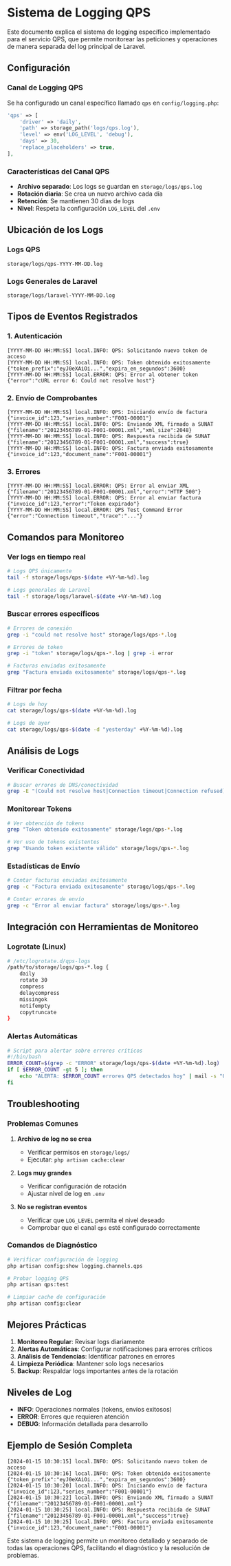 # Sistema de Logging QPS

Este documento explica el sistema de logging específico implementado para el servicio QPS, que permite monitorear las peticiones y operaciones de manera separada del log principal de Laravel.

## Configuración

### Canal de Logging QPS

Se ha configurado un canal específico llamado `qps` en `config/logging.php`:

```php
'qps' => [
    'driver' => 'daily',
    'path' => storage_path('logs/qps.log'),
    'level' => env('LOG_LEVEL', 'debug'),
    'days' => 30,
    'replace_placeholders' => true,
],
```

### Características del Canal QPS

- **Archivo separado**: Los logs se guardan en `storage/logs/qps.log`
- **Rotación diaria**: Se crea un nuevo archivo cada día
- **Retención**: Se mantienen 30 días de logs
- **Nivel**: Respeta la configuración `LOG_LEVEL` del `.env`

## Ubicación de los Logs

### Logs QPS
```
storage/logs/qps-YYYY-MM-DD.log
```

### Logs Generales de Laravel
```
storage/logs/laravel-YYYY-MM-DD.log
```

## Tipos de Eventos Registrados

### 1. Autenticación
```
[YYYY-MM-DD HH:MM:SS] local.INFO: QPS: Solicitando nuevo token de acceso
[YYYY-MM-DD HH:MM:SS] local.INFO: QPS: Token obtenido exitosamente {"token_prefix":"eyJ0eXAiOi...","expira_en_segundos":3600}
[YYYY-MM-DD HH:MM:SS] local.ERROR: QPS: Error al obtener token {"error":"cURL error 6: Could not resolve host"}
```

### 2. Envío de Comprobantes
```
[YYYY-MM-DD HH:MM:SS] local.INFO: QPS: Iniciando envío de factura {"invoice_id":123,"series_number":"F001-00001"}
[YYYY-MM-DD HH:MM:SS] local.INFO: QPS: Enviando XML firmado a SUNAT {"filename":"20123456789-01-F001-00001.xml","xml_size":2048}
[YYYY-MM-DD HH:MM:SS] local.INFO: QPS: Respuesta recibida de SUNAT {"filename":"20123456789-01-F001-00001.xml","success":true}
[YYYY-MM-DD HH:MM:SS] local.INFO: QPS: Factura enviada exitosamente {"invoice_id":123,"document_name":"F001-00001"}
```

### 3. Errores
```
[YYYY-MM-DD HH:MM:SS] local.ERROR: QPS: Error al enviar XML {"filename":"20123456789-01-F001-00001.xml","error":"HTTP 500"}
[YYYY-MM-DD HH:MM:SS] local.ERROR: QPS: Error al enviar factura {"invoice_id":123,"error":"Token expirado"}
[YYYY-MM-DD HH:MM:SS] local.ERROR: QPS Test Command Error {"error":"Connection timeout","trace":"..."}
```

## Comandos para Monitoreo

### Ver logs en tiempo real
```bash
# Logs QPS únicamente
tail -f storage/logs/qps-$(date +%Y-%m-%d).log

# Logs generales de Laravel
tail -f storage/logs/laravel-$(date +%Y-%m-%d).log
```

### Buscar errores específicos
```bash
# Errores de conexión
grep -i "could not resolve host" storage/logs/qps-*.log

# Errores de token
grep -i "token" storage/logs/qps-*.log | grep -i error

# Facturas enviadas exitosamente
grep "Factura enviada exitosamente" storage/logs/qps-*.log
```

### Filtrar por fecha
```bash
# Logs de hoy
cat storage/logs/qps-$(date +%Y-%m-%d).log

# Logs de ayer
cat storage/logs/qps-$(date -d "yesterday" +%Y-%m-%d).log
```

## Análisis de Logs

### Verificar Conectividad
```bash
# Buscar errores de DNS/conectividad
grep -E "(Could not resolve host|Connection timeout|Connection refused)" storage/logs/qps-*.log
```

### Monitorear Tokens
```bash
# Ver obtención de tokens
grep "Token obtenido exitosamente" storage/logs/qps-*.log

# Ver uso de tokens existentes
grep "Usando token existente válido" storage/logs/qps-*.log
```

### Estadísticas de Envío
```bash
# Contar facturas enviadas exitosamente
grep -c "Factura enviada exitosamente" storage/logs/qps-*.log

# Contar errores de envío
grep -c "Error al enviar factura" storage/logs/qps-*.log
```

## Integración con Herramientas de Monitoreo

### Logrotate (Linux)
```bash
# /etc/logrotate.d/qps-logs
/path/to/storage/logs/qps-*.log {
    daily
    rotate 30
    compress
    delaycompress
    missingok
    notifempty
    copytruncate
}
```

### Alertas Automáticas
```bash
# Script para alertar sobre errores críticos
#!/bin/bash
ERROR_COUNT=$(grep -c "ERROR" storage/logs/qps-$(date +%Y-%m-%d).log)
if [ $ERROR_COUNT -gt 5 ]; then
    echo "ALERTA: $ERROR_COUNT errores QPS detectados hoy" | mail -s "QPS Alert" admin@empresa.com
fi
```

## Troubleshooting

### Problemas Comunes

1. **Archivo de log no se crea**
   - Verificar permisos en `storage/logs/`
   - Ejecutar: `php artisan cache:clear`

2. **Logs muy grandes**
   - Verificar configuración de rotación
   - Ajustar nivel de log en `.env`

3. **No se registran eventos**
   - Verificar que `LOG_LEVEL` permita el nivel deseado
   - Comprobar que el canal `qps` esté configurado correctamente

### Comandos de Diagnóstico
```bash
# Verificar configuración de logging
php artisan config:show logging.channels.qps

# Probar logging QPS
php artisan qps:test

# Limpiar cache de configuración
php artisan config:clear
```

## Mejores Prácticas

1. **Monitoreo Regular**: Revisar logs diariamente
2. **Alertas Automáticas**: Configurar notificaciones para errores críticos
3. **Análisis de Tendencias**: Identificar patrones en errores
4. **Limpieza Periódica**: Mantener solo logs necesarios
5. **Backup**: Respaldar logs importantes antes de la rotación

## Niveles de Log

- **INFO**: Operaciones normales (tokens, envíos exitosos)
- **ERROR**: Errores que requieren atención
- **DEBUG**: Información detallada para desarrollo

## Ejemplo de Sesión Completa

```
[2024-01-15 10:30:15] local.INFO: QPS: Solicitando nuevo token de acceso
[2024-01-15 10:30:16] local.INFO: QPS: Token obtenido exitosamente {"token_prefix":"eyJ0eXAiOi...","expira_en_segundos":3600}
[2024-01-15 10:30:20] local.INFO: QPS: Iniciando envío de factura {"invoice_id":123,"series_number":"F001-00001"}
[2024-01-15 10:30:22] local.INFO: QPS: Enviando XML firmado a SUNAT {"filename":"20123456789-01-F001-00001.xml"}
[2024-01-15 10:30:25] local.INFO: QPS: Respuesta recibida de SUNAT {"filename":"20123456789-01-F001-00001.xml","success":true}
[2024-01-15 10:30:25] local.INFO: QPS: Factura enviada exitosamente {"invoice_id":123,"document_name":"F001-00001"}
```

Este sistema de logging permite un monitoreo detallado y separado de todas las operaciones QPS, facilitando el diagnóstico y la resolución de problemas.